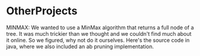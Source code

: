 # OtherProjects
MINMAX: 
We wanted to use a MinMax algorithm that returns a full node of a tree. It was much trickier than we thought and we couldn't find much about it online. So we figured, why not do it ourselves. Here's the source code in java, where we also included an ab pruning implementation.
